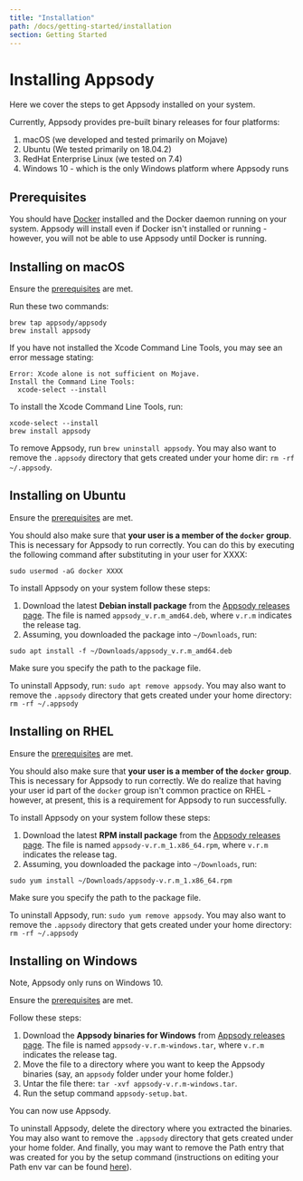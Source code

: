```yaml
---
title: "Installation"
path: /docs/getting-started/installation
section: Getting Started
---
```

# Installing Appsody

Here we cover the steps to get Appsody installed on your system.

Currently, Appsody provides pre-built binary releases for four platforms:
1) macOS (we developed and tested primarily on Mojave)
2) Ubuntu (We tested primarily on 18.04.2)
3) RedHat Enterprise Linux (we tested on 7.4)
4) Windows 10 - which is the only Windows platform where Appsody runs

## Prerequisites

You should have [Docker](https://docs.docker.com/get-started/) installed and the Docker daemon running on your system. Appsody will install even if Docker isn't installed or running - however, you will not be able to use Appsody until Docker is running.

## Installing on macOS
Ensure the [prerequisites](#Prerequisites) are met.

Run these two commands:
```
brew tap appsody/appsody
brew install appsody
```

If you have not installed the Xcode Command Line Tools, you may see an error message stating:
```
Error: Xcode alone is not sufficient on Mojave.
Install the Command Line Tools:
  xcode-select --install
```
To install the Xcode Command Line Tools, run:
```
xcode-select --install
brew install appsody
```

To remove Appsody, run `brew uninstall appsody`. You may also want to remove the `.appsody` directory that gets created under your home dir: `rm -rf ~/.appsody`.

## Installing on Ubuntu

Ensure the [prerequisites](#Prerequisites) are met.

You should also make sure that **your user is a member of the `docker` group**. This is necessary for Appsody to run correctly. You can do this by executing the following command after substituting in your user for XXXX:
```
sudo usermod -aG docker XXXX
```

To install Appsody on your system follow these steps:
1) Download the latest **Debian install package** from the [Appsody releases page](https://github.com/appsody/appsody/releases). The file is named `appsody_v.r.m_amd64.deb`, where `v.r.m` indicates the release tag.
2) Assuming, you downloaded the package into `~/Downloads`, run:
```
sudo apt install -f ~/Downloads/appsody_v.r.m_amd64.deb
```
Make sure you specify the path to the package file.

To uninstall Appsody, run: `sudo apt remove appsody`. You may also want to remove the `.appsody` directory that gets created under your home directory: `rm -rf ~/.appsody`

## Installing on RHEL

Ensure the [prerequisites](#Prerequisites) are met.

You should also make sure that **your user is a member of the `docker` group**. This is necessary for Appsody to run correctly. We do realize that having your user id part of the `docker` group isn't common practice on RHEL - however, at present, this is a requirement for Appsody to run successfully.

To install Appsody on your system follow these steps:
1) Download the latest **RPM install package** from the [Appsody releases page](https://github.com/appsody/appsody/releases). The file is named `appsody-v.r.m_1.x86_64.rpm`, where `v.r.m` indicates the release tag.
2) Assuming, you downloaded the package into `~/Downloads`, run:
```
sudo yum install ~/Downloads/appsody-v.r.m_1.x86_64.rpm
```
Make sure you specify the path to the package file.

To uninstall Appsody, run: `sudo yum remove appsody`. You may also want to remove the `.appsody` directory that gets created under your home directory: `rm -rf ~/.appsody`

## Installing on Windows
Note, Appsody only runs on Windows 10.

Ensure the [prerequisites](#Prerequisites) are met.

Follow these steps:
1) Download the **Appsody binaries for Windows** from  [Appsody releases page](https://github.com/appsody/appsody/releases). The file is named `appsody-v.r.m-windows.tar`, where `v.r.m` indicates the release tag.
2) Move the file to a directory where you want to keep the Appsody binaries (say, an `appsody` folder under your home folder.)
3) Untar the file there: `tar -xvf appsody-v.r.m-windows.tar`.
4) Run the setup command `appsody-setup.bat`.

You can now use Appsody.

To uninstall Appsody, delete the directory where you extracted the binaries. You may also want to remove the `.appsody` directory that gets created under your home folder. And finally, you may want to remove the Path entry that was created for you by the setup command (instructions on editing your Path env var can be found [here](https://www.architectryan.com/2018/03/17/add-to-the-path-on-windows-10/)).
